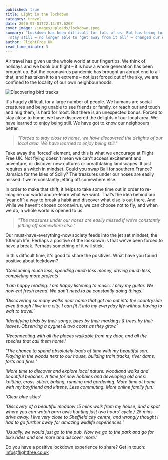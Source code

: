 ```yaml
---
published: true
title: Light in the lockdown
category: travel
date: 2020-07-01T22:13:07.626Z
cover_image: /images/uploads/lockdown.jpeg
summary: "Lockdown has been difficult for lots of us. But has being forced to
  stay still – no longer able to ‘get away from it all’ – changed our outlook? "
author: FlightFree UK
read_time_minute: 3
---
```

Air travel has given us the whole world at our fingertips. We think of holidays and we book our flight – it is how a whole generation has been brought up. But the coronavirus pandemic has brought an abrupt end to all that, and has taken it to an extreme – not just forced out of the sky, we are confined to the locality of our own neighbourhoods.

![](/images/uploads/lockdown.jpeg "Discovering bird tracks")

It's hugely difficult for a large number of people. We humans are social creatures and being unable to see friends or family, or reach out and touch and hug them, is hard for most. But there is an unexpected bonus. Forced to stay close to home, we have discovered the delights of our local area. We have learned to enjoy being still. We have got to know our neighbours better.

> *"Forced to stay close to home, we have discovered the delights of our local area. We have learned to enjoy being still."*

Take away the ‘forced’ element, and this is what we encourage at Flight Free UK. Not flying doesn’t mean we can't access excitement and adventure, or discover new cultures or breathtaking landscapes. It just requires a switch in mindset. Could you swap Bali for southern France? Jamaica for the Isles of Scilly? The treasures under our noses are easily missed if we’re constantly jetting off somewhere else.

In order to make that shift, it helps to take some time out in order to re-imagine our world and re-learn what we want. That’s the idea behind our ‘year off’: a way to break a habit and discover what else is out there. And while we haven’t chosen coronavirus, we can choose not to fly, and when we do, a whole world is opened to us.

> *"The treasures under our noses are easily missed if we’re constantly jetting off somewhere else."*

Our must-have-everything-now society feeds into the jet set mindset, the 100mph life. Perhaps a positive of the lockdown is that we’ve been forced to have a break. Perhaps something of it will stick.

In this difficult time, it's good to share the positives. What have you found positive about lockdown?

*‘Consuming much less, spending much less money, driving much less, completing more projects’*

*‘I am happy reading. I am happy listening to music. I play my guitar. We now eat fresh bread. We don't need to be constantly doing things.’*

*‘Discovering so many walks near home that get me out into the countryside even though I live in a city. I can fit it into my everyday life without having to wait to travel.’*

*‘Identifying birds by their songs, bees by their markings & trees by their leaves. Observing a cygnet & two coots as they grow.’*

*‘Reconnecting with all the places walkable from my door, and all the species that call them home.’*

*‘The chance to spend absolutely loads of time with my beautiful son. Playing in the woods next to our house, building train tracks, river dams, forts and fires.’*

*‘More time to discover and explore local nature: woodland walks and beautiful beaches. A time for new hobbies and developing old ones: knitting, cross-stitch, baking, running and gardening. More time at home with my boyfriend and kittens. Less commuting. More online family fun.’*

*‘Clear blue skies’*

*‘Discovery of a beautiful meadow 15 mins walk from my house, and a spot where you can watch barn owls hunting just two hours’ cycle / 25 mins drive away. I live very close to Sheffield city centre, and wrongly thought I had to go further away for amazing wildlife experiences.’*

*‘Usually, we would just go to the pub. Now we go to the park and go for bike rides and see more and discover more.’*

Do you have a positive lockdown experience to share? Get in touch: [info@flightfree.co.uk](mailto:info@flightfree.co.uk)